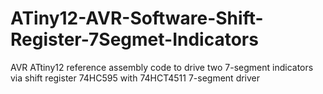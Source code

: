 # ATiny12-AVR-Software-Shift-Register-7Segmet-Indicators
AVR ATtiny12 reference assembly code to drive two 7-segment indicators via shift register 74HC595 with 74HCT4511 7-segment driver
